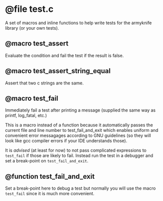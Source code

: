 # @file test.c

A set of macros and inline functions to help write tests for the
armyknife library (or your own tests).
 
## @macro test_assert

Evaluate the condition and fail the test if the result is false.
 
## @macro test_assert_string_equal

Assert that two c strings are the same.
 
## @macro test_fail

Immediately fail a test after printing a message (supplied the same
way as printf, log_fatal, etc.)

This is a macro instead of a function because it automatically
passes the current file and line number to test_fail_and_exit which
enables uniform and convenient error messagages according to GNU
guidelines (so they will look like gcc compiler errors if your IDE
understands those).

It is *advised* (at least for now) to not pass complicated
expressions to `test_fail` if those are likely to fail. Instead run
the test in a debugger and set a break-point on
`test_fail_and_exit`.
 
## @function test_fail_and_exit

Set a break-point here to debug a test but normally you will use
the macro `test_fail` since it is much more convenient.
 
